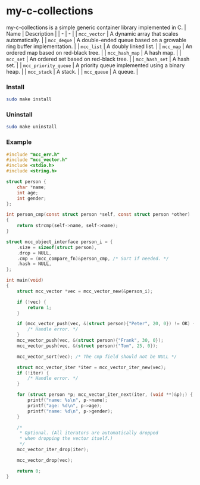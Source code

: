 # my-c-collections
my-c-collections is a simple generic container library implemented in C.
| Name | Description |
| - | - |
| `mcc_vector` | A dynamic array that scales automatically. |
| `mcc_deque` | A double-ended queue based on a growable ring buffer implementation. |
| `mcc_list` | A doubly linked list. |
| `mcc_map` | An ordered map based on red-black tree. |
| `mcc_hash_map` | A hash map. |
| `mcc_set` | An ordered set based on red-black tree. |
| `mcc_hash_set` | A hash set. |
| `mcc_priority_queue` | A priority queue implemented using a binary heap. |
| `mcc_stack` | A stack. |
| `mcc_queue` | A queue. |
### Install
```bash
sudo make install
```
### Uninstall
```bash
sudo make uninstall
```
### Example
```c
#include "mcc_err.h"
#include "mcc_vector.h"
#include <stdio.h>
#include <string.h>

struct person {
	char *name;
	int age;
	int gender;
};

int person_cmp(const struct person *self, const struct person *other)
{
	return strcmp(self->name, self->name);
}

struct mcc_object_interface person_i = {
	.size = sizeof(struct person),
	.drop = NULL,
	.cmp = (mcc_compare_fn)&person_cmp, /* Sort if needed. */
	.hash = NULL,
};

int main(void)
{
	struct mcc_vector *vec = mcc_vector_new(&person_i);

	if (!vec) {
		return 1;
	}

	if (mcc_vector_push(vec, &(struct person){"Peter", 20, 0}) != OK) {
		/* Handle error. */
	}
	mcc_vector_push(vec, &(struct person){"Frank", 30, 0});
	mcc_vector_push(vec, &(struct person){"Tom", 25, 0});

	mcc_vector_sort(vec); /* The cmp field should not be NULL */

	struct mcc_vector_iter *iter = mcc_vector_iter_new(vec);
	if (!iter) {
		/* Handle error. */
	}

	for (struct person *p; mcc_vector_iter_next(iter, (void **)&p);) {
		printf("name: %s\n", p->name);
		printf("age: %d\n", p->age);
		printf("name: %d\n", p->gender);
	}

	/*
	 * Optional. (All iterators are automatically dropped
	 * when dropping the vector itself.)
	 */
	mcc_vector_iter_drop(iter);

	mcc_vector_drop(vec);

	return 0;
}

```
